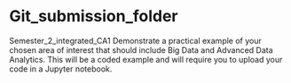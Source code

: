 # Git_submission_folder
 Semester_2_integrated_CA1
  Demonstrate a practical example of your chosen area of interest that should include Big Data and Advanced Data Analytics. This will be a coded example and will require you to upload your code in a Jupyter notebook. 
